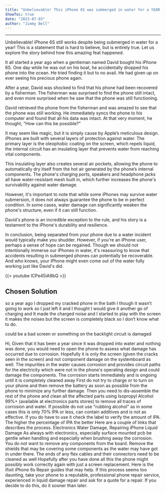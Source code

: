 ```yaml
---
title: "Unbelievable! This iPhone 6S was submerged in water for a YEAR and it still works! Find out the shocking story behind this amazing feat!"
ShowToc: true 
date: "2023-07-03"
author: "Jimmy Bell"
---
```

*****
Unbelievable! iPhone 6S still works despite being submerged in water for a year! This is a statement that is hard to believe, but is entirely true. Let us explore the story behind how this amazing feat happened.

It all started a year ago when a gentleman named David bought his iPhone 6S. One day while he was out on his boat, he accidentally dropped his phone into the ocean. He tried finding it but to no avail. He had given up on ever seeing his precious phone again.

After a year, David was shocked to find that his phone had been recovered by a fisherman. The fisherman was surprised to find the phone still intact, and even more surprised when he saw that the phone was still functioning.

David retrieved the phone from the fisherman and was amazed to see that the phone was still working. He immediately syncs the phone to his computer and found that all his data was intact. At that very moment, he thought, "How can this be possible?"

It may seem like magic, but it is simply cause by Apple’s meticulous design. iPhones are built with several layers of protection against water. The primary layer is the oleophobic coating on the screen, which repels liquid, the internal circuit has an insulating layer that prevents water from reaching vital components.

This insulating layer also creates several air pockets, allowing the phone to automatically dry itself from the hot air generated by the phone’s internal components. The phone's charging ports, speakers and headphone jacks all have water-resistant mesh built in, which further increases the phone's survivability against water damage.

However, it's important to note that while some iPhones may survive water submersion, it does not always guarantee the phone to be in perfect condition. In some cases, water damage can significantly weaken the phone's structure, even if it can still function.

David's phone is an incredible exception to the rule, and his story is a testament to the iPhone's durability and resilience.

In conclusion, being separated from your phone due to a water incident would typically make you shudder. However, if you're an iPhone user, perhaps a sense of hope can be regained. Though we should not intentionally immerse our iPhones in water, it's reassuring to know that accidents resulting in submerged phones can potentially be recoverable. And who knows, your iPhone might even come out of the water fully working just like David's did.

{{< youtube lCPe45iA9bQ >}} 



## Chosen Solution
 so a year ago I dropped my cracked phone in the bath I though it wasn’t going to work so I just left it and I thought I would give it another go of charging and It made the charged noise and I started to play with the screen it makes the noises but the screen is completely black so I don’t know what to do.

 could be a bad screen or something on the backlight circuit is damaged

 Hi,
Given that it has been a year since it was dropped into water and nothing was done, you would need to open the phone to assess what damage has occurred due to corrosion. Hopefully it is only the screen (given the cracks seen in the screen) and not component damage on the systemboard as well.
The impurities in the water causes corrosion and provides circuit paths for the electricity which were not in the phone's operating design and could damage the components. The corrosion starts immediately and is ongoing until it is completely cleaned away
First do not try to charge or to turn on your phone and then remove the battery as soon as possible from the phone to minimize any further damage.
Then you need to dis-assemble the rest of the phone and clean all the affected parts using Isopropyl Alcohol 99%+ (available at electronics parts stores) to remove all traces of corrosion and water. If possible do not use "rubbing alcohol" as in some cases this is only 70% IPA or less, can contain additives and is not as effective. If you do have to use it check the label to verify the  amount of IPA. The higher the percentage of IPA the better
Here are a couple of links that describes the process. Electronics Water Damage, Repairing iPhone Liquid Damage
As always with electronics, especially surface mounted pcb be gentle when handling and especially when brushing away the corrosion. You do not want to remove any components from the board. Remove the shields that may be covering some components as the water may have got in under there. The ends of any flex cables and their connectors need to be cleaned as well
Hopefully after you have done all this the phone might possibly work correctly again with just a screen replacement.
Here is the ifixit iPhone 6s Repair guides that may help.
If this process seems too daunting, take your phone to a reputable, professional phone repair service, experienced in liquid damage repair and ask for a quote for a repair. If you decide to do this, do it sooner than later.




